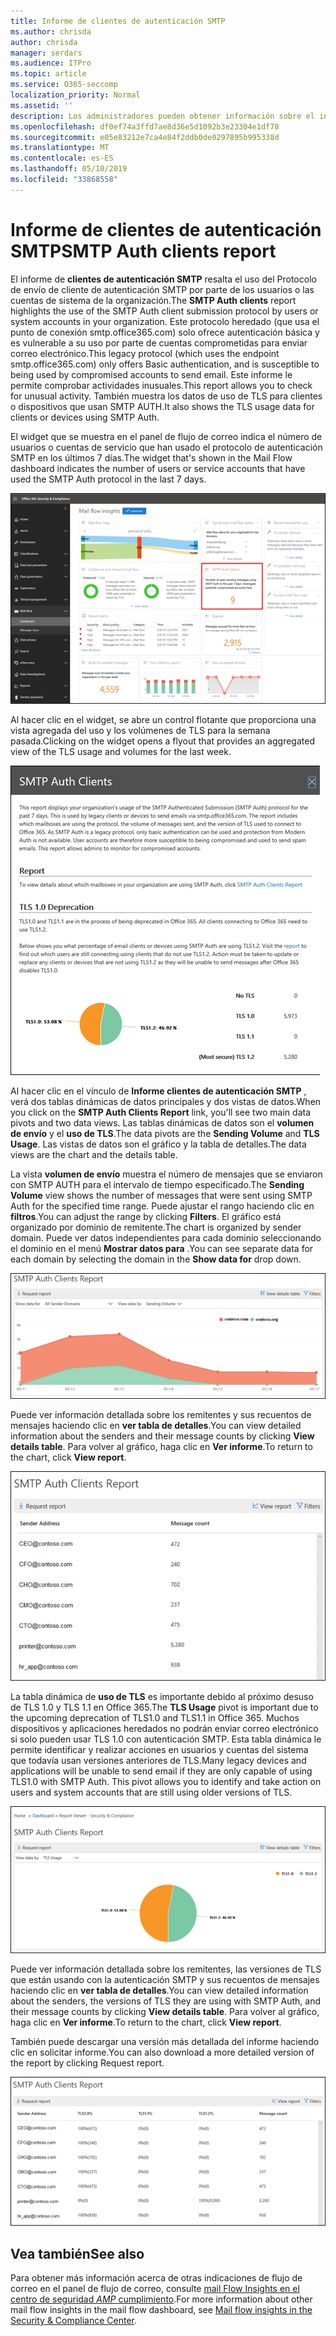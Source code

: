 ```yaml
---
title: Informe de clientes de autenticación SMTP
ms.author: chrisda
author: chrisda
manager: serdars
ms.audience: ITPro
ms.topic: article
ms.service: O365-seccomp
localization_priority: Normal
ms.assetid: ''
description: Los administradores pueden obtener información sobre el informe de clientes de autenticación SMTP en el panel de flujo de correo en el centro de seguridad & cumplimiento.
ms.openlocfilehash: df0ef74a3ffd7ae8d36e5d1092b3e23304e1df78
ms.sourcegitcommit: e05e83212e7ca4e84f2ddb0de0297895b995338d
ms.translationtype: MT
ms.contentlocale: es-ES
ms.lasthandoff: 05/10/2019
ms.locfileid: "33868558"
---
```

# <a name="smtp-auth-clients-report"></a><span data-ttu-id="fe9dd-103">Informe de clientes de autenticación SMTP</span><span class="sxs-lookup"><span data-stu-id="fe9dd-103">SMTP Auth clients report</span></span>

<span data-ttu-id="fe9dd-104">El informe de **clientes de autenticación SMTP** resalta el uso del Protocolo de envío de cliente de autenticación SMTP por parte de los usuarios o las cuentas de sistema de la organización.</span><span class="sxs-lookup"><span data-stu-id="fe9dd-104">The **SMTP Auth clients** report highlights the use of the SMTP Auth client submission protocol by users or system accounts in your organization.</span></span> <span data-ttu-id="fe9dd-105">Este protocolo heredado (que usa el punto de conexión smtp.office365.com) solo ofrece autenticación básica y es vulnerable a su uso por parte de cuentas comprometidas para enviar correo electrónico.</span><span class="sxs-lookup"><span data-stu-id="fe9dd-105">This legacy protocol (which uses the endpoint smtp.office365.com) only offers Basic authentication, and is susceptible to being used by compromised accounts to send email.</span></span>  <span data-ttu-id="fe9dd-106">Este informe le permite comprobar actividades inusuales.</span><span class="sxs-lookup"><span data-stu-id="fe9dd-106">This report allows you to check for unusual activity.</span></span> <span data-ttu-id="fe9dd-107">También muestra los datos de uso de TLS para clientes o dispositivos que usan SMTP AUTH.</span><span class="sxs-lookup"><span data-stu-id="fe9dd-107">It also shows the TLS usage data for clients or devices using SMTP Auth.</span></span>

<span data-ttu-id="fe9dd-108">El widget que se muestra en el panel de flujo de correo indica el número de usuarios o cuentas de servicio que han usado el protocolo de autenticación SMTP en los últimos 7 días.</span><span class="sxs-lookup"><span data-stu-id="fe9dd-108">The widget that's shown in the Mail Flow dashboard indicates the number of users or service accounts that have used the SMTP Auth protocol in the last 7 days.</span></span>

![El informe de clientes de autenticación SMTP del panel de flujo de correo en el centro de seguridad & cumplimiento](media/smtp-auth-clients-report-selected.png)

<span data-ttu-id="fe9dd-110">Al hacer clic en el widget, se abre un control flotante que proporciona una vista agregada del uso y los volúmenes de TLS para la semana pasada.</span><span class="sxs-lookup"><span data-stu-id="fe9dd-110">Clicking on the widget opens a flyout that provides an aggregated view of the TLS usage and volumes for the last week.</span></span>

![El control flotante en el informe de clientes de autenticación SMTP](media/smtp-auth-clients-flyout.png)

<span data-ttu-id="fe9dd-112">Al hacer clic en el vínculo de **Informe clientes de autenticación SMTP** , verá dos tablas dinámicas de datos principales y dos vistas de datos.</span><span class="sxs-lookup"><span data-stu-id="fe9dd-112">When you click on the **SMTP Auth Clients Report** link, you'll see two main data pivots and two data views.</span></span> <span data-ttu-id="fe9dd-113">Las tablas dinámicas de datos son el **volumen de envío** y el **uso de TLS**.</span><span class="sxs-lookup"><span data-stu-id="fe9dd-113">The data pivots are the **Sending Volume** and **TLS Usage**.</span></span> <span data-ttu-id="fe9dd-114">Las vistas de datos son el gráfico y la tabla de detalles.</span><span class="sxs-lookup"><span data-stu-id="fe9dd-114">The data views are the chart and the details table.</span></span>

<span data-ttu-id="fe9dd-115">La vista **volumen de envío** muestra el número de mensajes que se enviaron con SMTP AUTH para el intervalo de tiempo especificado.</span><span class="sxs-lookup"><span data-stu-id="fe9dd-115">The **Sending Volume** view shows the number of messages that were sent using SMTP Auth for the specified time range.</span></span> <span data-ttu-id="fe9dd-116">Puede ajustar el rango haciendo clic en **filtros**.</span><span class="sxs-lookup"><span data-stu-id="fe9dd-116">You can adjust the range by clicking **Filters**.</span></span> <span data-ttu-id="fe9dd-117">El gráfico está organizado por dominio de remitente.</span><span class="sxs-lookup"><span data-stu-id="fe9dd-117">The chart is organized by sender domain.</span></span> <span data-ttu-id="fe9dd-118">Puede ver datos independientes para cada dominio seleccionando el dominio en el menú **Mostrar datos para** .</span><span class="sxs-lookup"><span data-stu-id="fe9dd-118">You can see separate data for each domain by selecting the domain in the **Show data for** drop down.</span></span>

![Envío de volumen en el informe de clientes de autenticación SMTP](media/smtp-auth-clients-report-sending-volume.png)

<span data-ttu-id="fe9dd-120">Puede ver información detallada sobre los remitentes y sus recuentos de mensajes haciendo clic en **ver tabla de detalles**.</span><span class="sxs-lookup"><span data-stu-id="fe9dd-120">You can view detailed information about the senders and their message counts by clicking **View details table**.</span></span> <span data-ttu-id="fe9dd-121">Para volver al gráfico, haga clic en **Ver informe**.</span><span class="sxs-lookup"><span data-stu-id="fe9dd-121">To return to the chart, click **View report**.</span></span>

![Tabla de detalles para enviar el volumen en el informe de clientes de autenticación SMTP](media/smtp-auth-clients-report-details-sending-volume.png)

<span data-ttu-id="fe9dd-123">La tabla dinámica de **uso de TLS** es importante debido al próximo desuso de TLS 1.0 y TLS 1.1 en Office 365.</span><span class="sxs-lookup"><span data-stu-id="fe9dd-123">The **TLS Usage** pivot is important due to the upcoming deprecation of TLS1.0 and TLS1.1 in Office 365.</span></span> <span data-ttu-id="fe9dd-124">Muchos dispositivos y aplicaciones heredados no podrán enviar correo electrónico si solo pueden usar TLS 1.0 con autenticación SMTP. Esta tabla dinámica le permite identificar y realizar acciones en usuarios y cuentas del sistema que todavía usan versiones anteriores de TLS.</span><span class="sxs-lookup"><span data-stu-id="fe9dd-124">Many legacy devices and applications will be unable to send email if they are only capable of using TLS1.0 with SMTP Auth. This pivot allows you to identify and take action on users and system accounts that are still using older versions of TLS.</span></span>

![Uso de TLS en el informe de clientes de autenticación SMTP](media/smtp-auth-clients-report-tls-usage.png)

<span data-ttu-id="fe9dd-126">Puede ver información detallada sobre los remitentes, las versiones de TLS que están usando con la autenticación SMTP y sus recuentos de mensajes haciendo clic en **ver tabla de detalles**.</span><span class="sxs-lookup"><span data-stu-id="fe9dd-126">You can view detailed information about the senders, the versions of TLS they are using with SMTP Auth, and their message counts by clicking **View details table**.</span></span> <span data-ttu-id="fe9dd-127">Para volver al gráfico, haga clic en **Ver informe**.</span><span class="sxs-lookup"><span data-stu-id="fe9dd-127">To return to the chart, click **View report**.</span></span>

<span data-ttu-id="fe9dd-128">También puede descargar una versión más detallada del informe haciendo clic en solicitar informe.</span><span class="sxs-lookup"><span data-stu-id="fe9dd-128">You can also download a more detailed version of the report by clicking Request report.</span></span>

![Tabla de detalles del uso de TLS en el informe de clientes de autenticación SMTP](media/smtp-auth-clients-report-details-tls-usage.png)

## <a name="see-also"></a><span data-ttu-id="fe9dd-130">Vea también</span><span class="sxs-lookup"><span data-stu-id="fe9dd-130">See also</span></span>

<span data-ttu-id="fe9dd-131">Para obtener más información acerca de otras indicaciones de flujo de correo en el panel de flujo de correo, consulte [mail Flow Insights en el centro de seguridad _AMP_ cumplimiento](mail-flow-insights-v2.md).</span><span class="sxs-lookup"><span data-stu-id="fe9dd-131">For more information about other mail flow insights in the mail flow dashboard, see [Mail flow insights in the Security & Compliance Center](mail-flow-insights-v2.md).</span></span>
